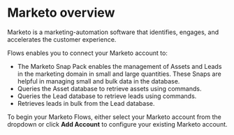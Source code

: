 # Marketo overview

Marketo is a marketing-automation software that identifies, engages, and accelerates the customer experience. 

Flows enables you to connect your Marketo account to:

* The Marketo Snap Pack enables the management of Assets and Leads in the marketing domain in small and large quantities. These Snaps are helpful in managing small and bulk data in the database.
* Queries the Asset database to retrieve assets using commands.
* Queries the Lead database to retrieve leads using commands.
* Retrieves leads in bulk from the Lead database.

To begin your Marketo Flows, either select your Marketo account from the dropdown or click **Add Account** to configure your existing Marketo account.


